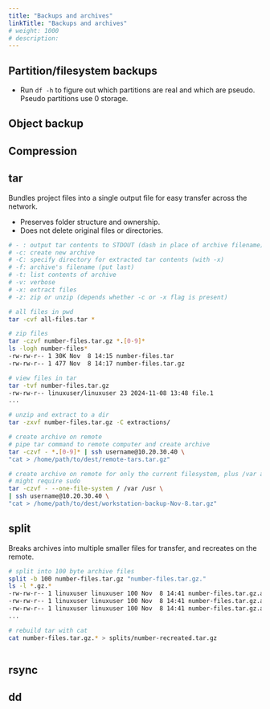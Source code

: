 ```yaml
---
title: "Backups and archives"
linkTitle: "Backups and archives"
# weight: 1000
# description:
---
```


## Partition/filesystem backups

- Run `df -h` to figure out which partitions are real and which are pseudo. Pseudo partitions use 0 storage.

## Object backup

## Compression

## tar
Bundles project files into a single output file for easy transfer across the network.
- Preserves folder structure and ownership.
- Does not delete original files or directories.

```bash
# - : output tar contents to STDOUT (dash in place of archive filename)
# -c: create new archive
# -C: specify directory for extracted tar contents (with -x)
# -f: archive's filename (put last)
# -t: list contents of archive
# -v: verbose
# -x: extract files
# -z: zip or unzip (depends whether -c or -x flag is present)

# all files in pwd
tar -cvf all-files.tar *

# zip files
tar -czvf number-files.tar.gz *.[0-9]*
ls -logh number-files*
-rw-rw-r-- 1 30K Nov  8 14:15 number-files.tar
-rw-rw-r-- 1 477 Nov  8 14:17 number-files.tar.gz

# view files in tar
tar -tvf number-files.tar.gz 
-rw-rw-r-- linuxuser/linuxuser 23 2024-11-08 13:48 file.1
...

# unzip and extract to a dir
tar -zxvf number-files.tar.gz -C extractions/

# create archive on remote
# pipe tar command to remote computer and create archive
tar -czvf - *.[0-9]* | ssh username@10.20.30.40 \
"cat > /home/path/to/dest/remote-tars.tar.gz"

# create archive on remote for only the current filesystem, plus /var and /usr
# might require sudo
tar -czvf - --one-file-system / /var /usr \
| ssh username@10.20.30.40 \
"cat > /home/path/to/dest/workstation-backup-Nov-8.tar.gz"
```

## split

Breaks archives into multiple smaller files for transfer, and recreates on the remote.

```bash
# split into 100 byte archive files
split -b 100 number-files.tar.gz "number-files.tar.gz."
ls -l *.gz.*
-rw-rw-r-- 1 linuxuser linuxuser 100 Nov  8 14:41 number-files.tar.gz.aa
-rw-rw-r-- 1 linuxuser linuxuser 100 Nov  8 14:41 number-files.tar.gz.ab
-rw-rw-r-- 1 linuxuser linuxuser 100 Nov  8 14:41 number-files.tar.gz.ac
...

# rebuild tar with cat
cat number-files.tar.gz.* > splits/number-recreated.tar.gz



```

## rsync

## dd